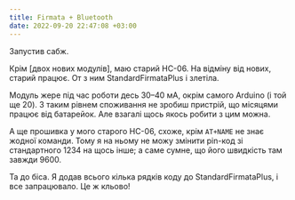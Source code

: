 ```yaml
---
title: Firmata + Bluetooth
date: 2022-09-20 22:47:08 +03:00
---
```


Запустив сабж.

Крім [двох нових модулів], маю старий HC-06. На відміну від нових, старий працює. От з ним StandardFirmataPlus і злетіла.

Модуль жере під час роботи десь 30–40 мА, окрім самого Arduino (і той ще 20). З таким рівнем споживання не зробиш пристрій, що місяцями працює від батарейок. Але взагалі щось якось робити з цим можна.

А ще прошивка у мого старого HC-06, схоже, крім `AT+NAME` не знає жодної команди. Тому я на ньому не можу змінити pin-код зі стандартного 1234 на щось інше; а саме сумне, що його швидкість там завжди 9600.

Та до біса. Я додав всього кілька рядків коду до  StandardFirmataPlus, і все запрацювало. Це ж кльово!

[1]: /2022/09/19/bluetooth.html
